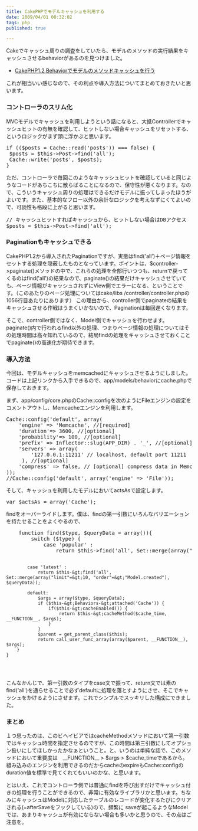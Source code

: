 ```yaml
---
title: CakePHPでモデルキャッシュを利用する
date: 2009/04/01 00:32:02
tags: php
published: true

---
```


<p>Cakeでキャッシュ周りの調査をしていたら、モデルのメソッドの実行結果をキャッシュさせるbehaviorがあるのを見つけました。</p>

<ul><li><a href="http://www.exgear.jp/blog/2008/11/cakephp12-behavior%E3%81%A7%E3%83%A2%E3%83%87%E3%83%AB%E3%81%AE%E3%83%A1%E3%82%BD%E3%83%83%E3%83%89%E3%82%AD%E3%83%A3%E3%83%83%E3%82%B7%E3%83%A5%E3%82%92%E8%A1%8C%E3%81%86/">CakePHP1.2 Behaviorでモデルのメソッドキャッシュを行う</a></li></ul>

<p>これが相当いい感じなので、その利点や導入方法についてまとめておきたいと思います。</p>

<h3>コントローラのスリム化</h3>
<p>
MVCモデルでキャッシュを利用しようという話になると、大抵Controllerでキャッシュヒットの有無を確認して、ヒットしない場合キャッシュをリセットする、というロジックがまず頭に浮かぶと思います。</p>

<p><pre>
if (($posts = Cache::read('posts')) === false) {
 $posts = $this->Post->find('all');
 Cache::write('posts', $posts);
}
</pre></p>

<p>ただ、コントローラで毎回このようなキャッシュヒットを確認していると同じようなコードがあちこちに散らばることになるので、保守性が悪くなります。なので、こういうキャッシュ周りの処理はできるだけモデルに振ってしまったほうがよいです。また、基本的なフロー以外の余計なロジックを考えなずにくてよいので、可読性も格段に上がると思います。</p>

<p>
<pre>
// キャッシュヒットすればキャッシュから、ヒットしない場合はDBアクセス
$posts = $this-&gt;Post-&gt;find('all');
</pre></p>

<h3>Paginationもキャッシュできる</h3>
<p>CakePHP1.2から導入されたPaginationですが、実態はfind('all')＋ページ情報をセットする処理を隠蔽したものとなっています。ポイントは、$controller->paginate()メソッドの中で、これらの処理を全部行いつつも、returnで戻ってくるのはfind('all')の結果なので、paginate()の結果だけキャッシュさせていても、ページ情報がキャッシュされずにView側でエラーになる、ということです。（このあたりのページ処理についてはcake/libs /controller/controller.phpの1056行目あたりにあります）
この理由から、controller側でpaginateの結果をキャッシュさせる作戦はうまくいかないので、Paginationは毎回遅くなります。</p>

<p>そこで、controller側ではなく、Model側でキャッシュを行わせます。paginate()内で行われるfind以外の処理、つまりページ情報の処理についてはその処理時間は高々知れているので、結局findの処理をキャッシュさせておくことでpaginate()の高速化が期待できます。
</p>

<h3>導入方法</h3>
<p>今回は、モデルキャッシュをmemcachedにキャッシュさせるようにしました。コードは上記リンクから入手できるので、app/models/behaviorにcache.phpで保存しておきます。</p>

<p>まず、app/config/core.phpのCache::configを次のようにFileエンジンの設定をコメントアウトし、Memcacheエンジンを利用します。</p>

<p><pre>
Cache::config('default', array(
    'engine' =&gt; 'Memcache', //[required]
    'duration'=&gt; 3600, //[optional]
    'probability'=&gt; 100, //[optional]
    'prefix' =&gt; Inflector::slug(APP_DIR) . '_', //[optional]  prefix every cache file with this string
    'servers' =&gt; array(
    	'127.0.0.1:11211' // localhost, default port 11211
     ), //[optional]
    'compress' =&gt; false, // [optional] compress data in Memcache (slower, but uses less memory)
));
//Cache::config('default', array('engine' =&gt; 'File'));
</pre></p>

<p>そして、キャッシュを利用したモデルにおいてactsAsで設定します。</p>

<p><pre>
var $actsAs = array('Cache');
</pre></p>

<p>
findをオーバーライドします。僕は、findの第一引数にいろんなバリエーションを持たせることをよくやるので、</p>

<p><pre>
    function find($type, $queryData = array()){
        switch ($type) {
            case 'popular' :
                return $this-&gt;find('all', Set::merge(array("conditions"=&gt;array("Model.rating"=&gt;5)), $queryData));

            case 'latest' :
                return $this-&gt;find('all', Set::merge(array("limit"=&gt;10, "order"=&gt;"Model.created"), $queryData));
               
            default:
                $args = array($type, $queryData);
                if ($this-&gt;Behaviors-&gt;attached('Cache')) {
                    if($this-&gt;cacheEnabled()) {
                        return $this-&gt;cacheMethod($cache_time, __FUNCTION__, $args);
                    }
                }
                $parent = get_parent_class($this);
                return call_user_func_array(array($parent, __FUNCTION__), $args);
        }
    }
</pre></p>

<p>こんなかんじで、第一引数のタイプをcase文で振って、return文では素のfind('all')を通らせることで必ずdefaultに処理を落とすようにさせ、そこでキャッシュをかけるようにさせます。これでシンプルでスッキリした構成にできました。
</p>

<h3>まとめ</h3>
<p>１つ思ったのは、このビヘイビアではcacheMethodメソッドにおいて第一引数ではキャッシュ時間を指定させるのですが、この時間は第三引数にしてオプション扱いにしてほしかったかなぁということ。と、いうのは単純な話で、このメソッドにおいて重要度は　__FUNCTION__ &gt; $args &gt; $cache_timeであるから。組み込みのエンジンを利用できるのだからcacheのexpireもCache::configのduration値を標準で見てくれてもいいのかな、と思います。</p>

<p>とはいえ、これでコントローラ側では普通にfindを呼び出すだけでキャッシュ付きの処理を行うことができるので、非常に有効なライブラリかと思います。ちなみにキャッシュはModelに対応したテーブルのレコードが変化するたびにクリアされる(=afterSaveをフックしている)ので、頻繁に saveが起こるようなModelでは、あまりキャッシュが有効にならない場合も多いかと思うので、その点はご注意を。</p>


